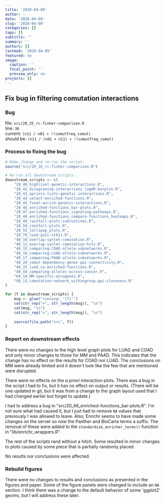 ```yaml
---
title: '2020-04-09'
author: ~
date: '2020-04-09'
slug: '2020-04-09'
categories: []
tags: []
subtitle: ''
summary: ''
authors: []
lastmod: '2020-04-09'
featured: no
image:
  caption: ''
  focal_point: ''
  preview_only: no
projects: []
---
```


## Fix bug in filtering comutation interactions

### Bug

file: `src/20_35_rc-fisher-comparison.R`  
line: `36`  
current: `(n11 / n01 > !!comutfreq_comut)`  
should be: `(n11 / (n01 + n11) > !!comutfreq_comut)`

### Process to fixing the bug

```r
# Make change and re-run the script.
source("src/20_35_rc-fisher-comparison.R")

# Re-run all downstream scripts.
downstream_scripts <- c(
    "20_40_highlivel-genetic-interactions.R",
    "20_41_disagreeing-interactions_logOR-barplot.R",
    "20_43_apriori-lists-genetic-interactions.R",
    "20_44_select-enriched-functions.R",
    "20_45_fxnal-enrich-genetic-interactions.R",
    "20_46_enriched-functions_bar-plots.R",
    "20_47_enriched-functions_signaling-pathways.R",
    "20_48_enriched-functions_compare-functions_heatmaps.R",
    "20_49_rainfall-plots-subroutines.R",
    "20_50_rainfall-plots.R",
    "20_55_lollipop_plots.R",
    "20_70_luad-g12c-stk11.R",
    "40_10_overlap-synlet-comutation.R",
    "40_12_overlap-synlet-comutation-hits.R",
    "40_15_comparing-COAD-allele-subnetworks.R",
    "40_16_comparing-LUAD-allele-subnetworks.R",
    "40_17_comparing-PAAD-allele-subnetworks.R",
    "40_20_comut-dependency-genes-ppi-connectivity.R",
    "40_25_luad_co-enriched-functions.R",
    "40_50_comparing-alleles-across-cancer.R",
    "60_10_MM-specific-oncogenes.R",
    "90_13_comutation-network_withingroup-ppi-closeness.R"
)

for (f in downstream_scripts) {
    msg <- glue("running: '{f}'")
    cat(str_rep("=", str_length(msg)), "\n")
    cat(msg, "\n")
    cat(str_rep("=", str_length(msg)), "\n")
    
    source(file.path("src", f))
}
```

### Report on downstream effects

There were no changes to the high level graph plots for LUAD and COAD and only minor changes to those for MM and PAAD.
This indicates that the change has no effect on the results for COAD nor LUAD.
The conclusions on MM were already limited and it doesn't look like the few that are mentioned were disrupted.

There were no effects on the *a priori* interaction plots.
There was a bug in the script I had to fix, but it has no effect on output or results.
(There will be one updated in git, but it was from a change to the graph layout used that I had changed earlier but forget to update.)

I had to address a bug in "src/20_46_enriched-functions_bar-plots.R".
I'm not sure what had caused it, but I just had to remove `NA` values that previously I was allowed to leave.
Also, Enrichr seems to have made some changes on the server so now the Panther and BioCarta terms a suffix.
The removal of these were added to the `standardize_enricher_terms()` function in "lib/enrichr_wrappers.R".

The rest of the scripts rand without a hitch.
Some resulted in minor changes to plots caused by some piece that is partially randomly placed.

No results nor conclusions were affected.

### Rebuild figures

There were no changes to results and conclusions as presented in the figures and paper. 
Some of the figure panels were changed to include an `NA` section.
I think there was a change to the default behavior of some 'ggplot2' geoms, but I will address these later.
